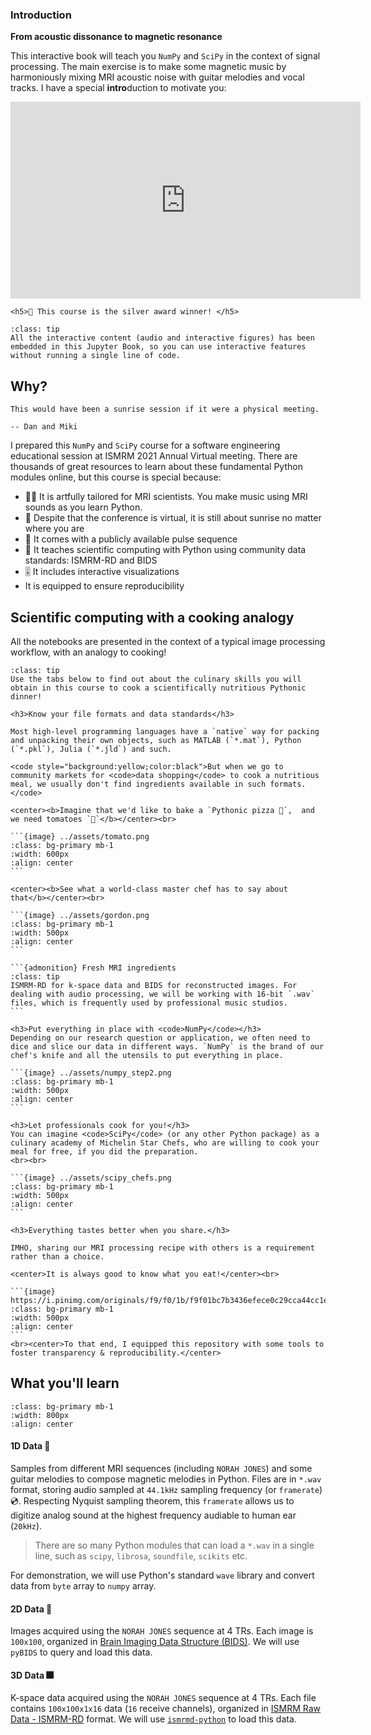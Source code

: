 ### Introduction

**From acoustic dissonance to magnetic resonance**

This interactive book will teach you `NumPy` and `SciPy` in the context of signal processing. The main exercise is to make some magnetic music by harmoniously mixing MRI acoustic noise with guitar melodies and vocal tracks. I have a special **intro**duction to motivate you:

<center><iframe width="560" height="315" src="https://www.youtube.com/embed/XX0UGblIwMM" title="YouTube video player" frameborder="0" allow="accelerometer; autoplay; clipboard-write; encrypted-media; gyroscope; picture-in-picture" allowfullscreen></iframe></center>


```{admonition} ISMRM Innovation in MRI Education
<h5>🥈 This course is the silver award winner! </h5>
```

`````{admonition} Listen, interact and re-run
:class: tip
All the interactive content (audio and interactive figures) has been embedded in this Jupyter Book, so you can use interactive features without running a single line of code.
`````

## Why?

```{epigraph}
This would have been a sunrise session if it were a physical meeting.

-- Dan and Miki
```

I prepared this `NumPy` and `SciPy` course for a software engineering educational session at ISMRM 2021 Annual Virtual meeting. There are thousands of great resources to learn about these fundamental Python modules online, but this course is special because: 

* 👨‍🎤 It is artfully tailored for MRI scientists. You make music using MRI sounds as you learn Python.
* 🌅 Despite that the conference is virtual, it is still about sunrise no matter where you are
* 🧲 It comes with a publicly available pulse sequence
* 💽 It teaches scientific computing with Python using community data standards: ISMRM-RD and BIDS 
* 🎚 It includes interactive visualizations
* It is equipped to ensure reproducibility

## Scientific computing with a cooking analogy

All the notebooks are presented in the context of a typical image processing workflow, with an analogy to cooking!

`````{admonition} An overarching theme
:class: tip
Use the tabs below to find out about the culinary skills you will obtain in this course to cook a scientifically nutritious Pythonic dinner! 
`````

````{tabbed} 1 - Shopping
<h3>Know your file formats and data standards</h3>

Most high-level programming languages have a `native` way for packing and unpacking their own objects, such as MATLAB (`*.mat`), Python (`*.pkl`), Julia (`*.jld`) and such. 

<code style="background:yellow;color:black">But when we go to community markets for <code>data shopping</code> to cook a nutritious meal, we usually don't find ingredients available in such formats. </code>

<center><b>Imagine that we'd like to bake a `Pythonic pizza 🍕`,  and we need tomatoes `🍅`</b></center><br>

```{image} ../assets/tomato.png
:class: bg-primary mb-1
:width: 600px
:align: center
```

<center><b>See what a world-class master chef has to say about that</b></center><br>

```{image} ../assets/gordon.png
:class: bg-primary mb-1
:width: 500px
:align: center
```

```{admonition} Fresh MRI ingredients
:class: tip
ISMRM-RD for k-space data and BIDS for reconstructed images. For dealing with audio processing, we will be working with 16-bit `.wav` files, which is frequently used by professional music studios.
```

````

````{tabbed} 2 - Mise en place
<h3>Put everything in place with <code>NumPy</code></h3>
Depending on our research question or application, we often need to dice and slice our data in different ways. `NumPy` is the brand of our chef's knife and all the utensils to put everything in place.

```{image} ../assets/numpy_step2.png
:class: bg-primary mb-1
:width: 500px
:align: center
```

````

````{tabbed} 3 - Call a Python chef
<h3>Let professionals cook for you!</h3>
You can imagine <code>SciPy</code> (or any other Python package) as a culinary academy of Michelin Star Chefs, who are willing to cook your meal for free, if you did the preparation.
<br><br>

```{image} ../assets/scipy_chefs.png
:class: bg-primary mb-1
:width: 500px
:align: center
```
````

````{tabbed} 4 - Share
<h3>Everything tastes better when you share.</h3>

IMHO, sharing our MRI processing recipe with others is a requirement rather than a choice.

<center>It is always good to know what you eat!</center><br>

```{image} https://i.pinimg.com/originals/f9/f0/1b/f9f01bc7b3436efece0c29cca44cc1e1.gif
:class: bg-primary mb-1
:width: 500px
:align: center
```
<br><center>To that end, I equipped this repository with some tools to foster transparency & reproducibility.</center>
````

## What you'll learn

```{image} ../assets/summary.png
:class: bg-primary mb-1
:width: 800px
:align: center
```


#### 1D Data 🎼

Samples from different MRI sequences (including `NORAH JONES`) and some guitar melodies to compose magnetic melodies in Python. Files are in `*.wav` format, storing audio sampled at `44.1kHz` sampling frequency (or `framerate`) 💿. Respecting Nyquist sampling theorem, this `framerate` allows us to digitize analog sound at the highest frequency audiable to human ear (`20kHz`).    

> There are so many Python modules that can load a `*.wav` in a single line, such as `scipy`, `librosa`, `soundfile`, `scikits` etc. 

For demonstration, we will use Python's standard `wave` library and convert data from `byte` array to `numpy` array. 

#### 2D Data 🌅

Images acquired using the `NORAH JONES` sequence at 4 TRs. Each image is `100x100`, organized in [Brain Imaging Data Structure (BIDS)](https://bids-specification.readthedocs.io/en/stable/). We will use `pyBIDS` to query and load this data.

#### 3D Data 🎆

K-space data acquired using the `NORAH JONES` sequence at 4 TRs. Each file contains `100x100x1x16` data (`16` receive channels), organized in [ISMRM Raw Data - ISMRM-RD](https://github.com/ismrmrd/ismrmrd) format. We will use [`ismrmd-python`](https://github.com/ismrmrd/ismrmrd-python) to load this data.